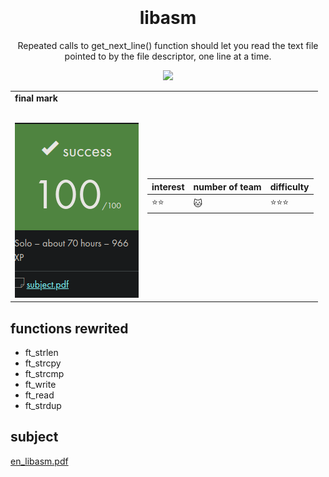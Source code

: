 <h1 align="center">
   <b font size="15" face="arial" ><br><br>libasm</font></b></h1>
   <p align="center">
   Repeated calls to get_next_line() function should let you read the text file pointed to by the file descriptor, one line at a time.
 <p align="center">
  <img src="https://img.shields.io/badge/assembly-007ACC?style=for-the-badge&logo=assembly&logoColor=white">
  <table  align="center">
<td>
 <b face="arial" >final mark<br><br></font></b></p>
 <img src="https://github.com/xibaochat/libasm/blob/master/libasm_final_marl.png">
 

</td>

<td>

| interest                     | number of team          | difficulty                      |
| ---------------------------- | ----------              | ----------                      |
|   :star::star: | :cat: |  :star::star::star: |

</td>
</tr>
</table>


## functions rewrited
- ft_strlen 
- ft_strcpy 
- ft_strcmp 
- ft_write 
- ft_read 
- ft_strdup

## subject
[en_libasm.pdf](https://github.com/xibaochat/libasm/blob/master/libasm_en.subject.pdf)
